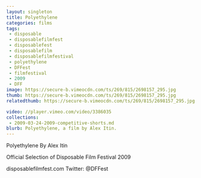 ```yaml
---
layout: singleton
title: Polyethylene
categories: films
tags:
 - disposable
 - disposablefilmfest
 - disposablefest
 - disposablefilm
 - disposablefilmfestival
 - polyethylene
 - DFFest
 - filmfestival
 - 2009
 - DFF
image: https://secure-b.vimeocdn.com/ts/269/815/2698157_295.jpg
thumb: https://secure-b.vimeocdn.com/ts/269/815/2698157_295.jpg
relatedthumb: https://secure-b.vimeocdn.com/ts/269/815/2698157_295.jpg

video: //player.vimeo.com/video/3386035
collections:
 - 2009-03-24-2009-competitive-shorts.md
blurb: Polyethylene, a film by Alex Itin.
---
```


Polyethylene
By Alex Itin

Official Selection of Disposable Film Festival 2009

disposablefilmfest.com
Twitter: @DFFest